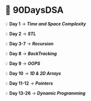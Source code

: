 # 📌 90DaysDSA

💡 **Day 1** -> **_Time and Space Complexity_**

💡 **Day 2** -> **_STL_**

💡 **Day 3-7** -> **_Recursion_**

💡 **Day 8** -> **_BackTracking_**

💡 **Day 9** -> **_OOPS_**

💡 **Day 10** -> **_1D & 2D Arrays_**

💡 **Day 11-12** -> **_Pointers_**

💡 **Day 13-26** -> **_Dynamic Programming_**
